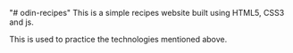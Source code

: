 "# odin-recipes" 
This is a simple recipes website built using HTML5, CSS3 and js.

This is used to practice the technologies mentioned above.

